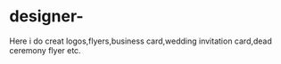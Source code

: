 # designer-
Here i do creat logos,flyers,business card,wedding invitation card,dead ceremony flyer etc.
